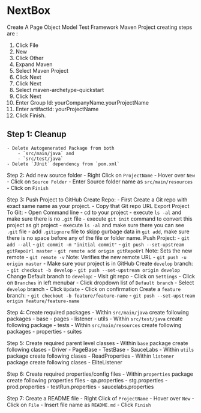 # NextBox

Create A Page Object Model Test Framework
Maven Project creating steps are :
1. Click File
2. New
3. Click Other
4. Expand Maven
5. Select Maven Project
6. Click Next
7. Click Next
8. Select maven-archetype-quickstart
9. Click Next
10. Enter Group Id: yourCompanyName.yourProjectName
11. Enter artifactId: yourProjectName
12. Click Finish.


## Step 1: Cleanup
```
- Delete Autogenerated Package from both
	- `src/main/java` and
	- `src/test/java`
- Delete `JUnit` dependency from `pom.xml`
```


Step 2: Add new source folder
	- Right Click on `ProjectName`
	- Hover over `New`
	- Click on `Source Folder`
	- Enter Source folder name as `src/main/resources`
	- Click on `Finish`


Step 3: Push Project to GitHub
	Create Repo:
		- First Create a Git repo with exact same name as your project.
		- Copy that Git repo URL
	Export Project To Git:
		- Open Command line
		- cd to your project
		- execute `ls -al` and make sure there is no `.git` file
		- execute `git init` command to convert this project as git project
		- execute `ls -al` and make sure there you can see `.git` file
		- add `.gitignore` file to skipp gurbage data in `git add`, make sure there is no space before any of the file or folder name.
	Push Project:
		- `git add --all`
		- `git commit -m "initial commit"`
		- `git push --set-upstream gitRepoUrl master`
		- `git remote add origin gitRepoUrl` Note: Sets the new remote
		- `git remote -v` Note: Verifies the new remote URL
		- `git push -u origin master`
		- Make sure your project is in GitHub
	Create `develop` branch:
		- `git checkout -b develop`
		- `git push --set-upstream origin develop`
	Change Default branch to `develop`:
		- Visit git repo
		- Click on `Settings`
		- Click on `Branches` in left menubar
		- Click dropdown list of `Default branch`
		- Select `develop` branch
		- Click `Update`
		- Click on confirmation
	Create a `feature` branch:
		- `git checkout -b feature/feature-name`
		- `git push --set-upstream origin feature/feature-name`


Step 4: Create required packages
	- Within `src/main/java` create following packages
		- base
		- pages
		- listener
		- utils
	- Within `src/test/java` create following package
		- tests
	- Within `src/main/resources` create following packages
		- properties
		- suites


Step 5: Create required parent level classes
	- Within `base` package create following clases
		- Driver
		- PageBase
		- TestBase
		- SauceLabs
	- Within `utils` package create following clases
		- ReadProperties
	- Within `listener` package create following clases
		- EliteListener


Step 6: Create required properties/config files
	- Within `properties` package create following properties files
		- qa.properties
		- stg.properties
		- prod.properties
		- testRun.properties
		- saucelabs.properties


Step 7: Create a README file
	- Right Click of `ProjectName`
	- Hover over `New`
	- Click on `File`
	- Insert file name as `README.md`
	- Click `Finish`
